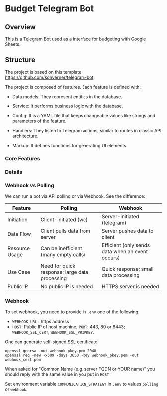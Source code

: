 # Budget Telegram Bot

## Overview

This is a Telegram Bot used as a interface for budgeting with Google Sheets.


## Structure

The project is based on this template https://github.com/konverner/telegram-bot. 

The project is composed of features. Each feature is defined with:

- Data models: They represent entities in the database.

- Service: It performs business logic with the database.

- Config: It is a YAML file that keeps changeable values like strings and parameters of the feature.

- Handlers: They listen to Telegram actions, similar to routes in classic API architecture.

- Markup: It defines functions for generating UI elements.

### Core Features

### Details

### Webhook vs Polling

We can run a bot via API polling or via Webhook. See the difference:

| Feature |	Polling |	Webhook |
| - | - | - |
| Initiation |	Client-initiated (we) |	Server-initiated (telegram) |
| Data Flow |	Client pulls data from server |	Server pushes data to client |
| Resource Usage |	Can be inefficient (many empty calls)	| Efficient (only sends data when an event occurs) |
| Use Case |	Need for quick response; large data processing | Quick response; small data processing |
| Public IP | No public IP is needed | HTTPS server is needed |

### Webhook

To set webhook, you need to provide in `.env` one of the following:

- `WEBHOOK_URL` : https address
- `HOST`: Public IP of host machine; `PORT`: 443, 80 or 8443; `WEBHOOK_SSL_CERT`, `WEBHOOK_SSL_PRIVKEY`.

One can generate self-signed SSL certificate:

```
openssl genrsa -out webhook_pkey.pem 2048
openssl req -new -x509 -days 3650 -key webhook_pkey.pem -out webhook_cert.pem
```
When asked for "Common Name (e.g. server FQDN or YOUR name)" you should reply with the same value in you put in `HOST`

Set environment variable `COMMUNICATION_STRATEGY` in `.env` to values `polling` or `webhook`.


